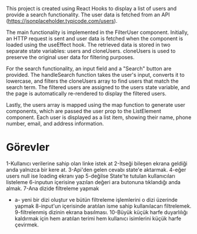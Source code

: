This project is created using React Hooks to display a list of users and provide a search functionality. The user data is fetched from an API (https://jsonplaceholder.typicode.com/users).

The main functionality is implemented in the FilterUser component. Initially, an HTTP request is sent and user data is fetched when the component is loaded using the useEffect hook. The retrieved data is stored in two separate state variables: users and cloneUsers. cloneUsers is used to preserve the original user data for filtering purposes.

For the search functionality, an input field and a "Search" button are provided. The handleSearch function takes the user's input, converts it to lowercase, and filters the cloneUsers array to find users that match the search term. The filtered users are assigned to the users state variable, and the page is automatically re-rendered to display the filtered users.

Lastly, the users array is mapped using the map function to generate user components, which are passed the user prop to the ListElement component. Each user is displayed as a list item, showing their name, phone number, email, and address information.


# Görevler
1-Kullanıcı verilerine sahip olan linke istek at
2-İtseği bileşen ekrana geldiği anda yalnızca bir kere at.
3-Api'den gelen cevabı state'e aktarmak.
4-eğer users null ise loading ekranı yap 
5-değilse State'te tutulan kullanıcıları listeleme
6-inputun içerisine yazılan değeri ara butonuna tıklandığı anda almak.
7-Ana dizide filtreleme yapmak
  - a- yeni bir dizi oluştur ve bütün filtreleme işlemlerini o dizi üzerinde yapmak
8-input'un içerisinde aratılan isme sahip kullanılacarı filtrelemek.
9-filtrelenmiş dizinin ekrana basılması.
10-Büyük küçük harfe duyarlılığı kaldırmak için hem aratılan terimi hem kullanıcı isimlerini küçük harfe çevirmek.